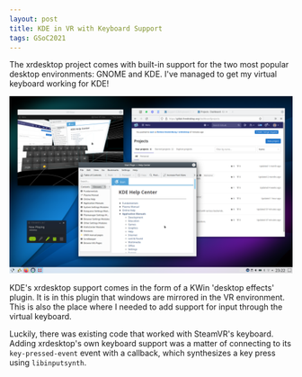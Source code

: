 ```yaml
---
layout: post
title: KDE in VR with Keyboard Support
tags: GSoC2021
---
```


The xrdesktop project comes with built-in support for the two most popular
desktop environments: GNOME and KDE. I've managed to get my virtual keyboard
working for KDE!

![KDE in VR with Keyboard](/assets/2021/08-13-kde-in-vr-with-keyboard.png)

KDE's xrdesktop support comes in the form of a KWin 'desktop effects' plugin.
It is in this plugin that windows are mirrored in the VR environment. This is
also the place where I needed to add support for input through the virtual
keyboard.

Luckily, there was existing code that worked with SteamVR's keyboard. Adding
xrdesktop's own keyboard support was a matter of connecting to its
`key-pressed-event` event with a callback, which synthesizes a key press using
`libinputsynth`.

